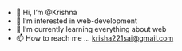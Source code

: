 - 👋 Hi, I’m @Krishna
- 👀 I’m interested in web-development
- 🌱 I’m currently learning everything about web
- 📫 How to reach me ... krisha221sai@gmail.com


<!---
Krisha221/Krisha221 is a ✨ special ✨ repository because its `README.md` (this file) appears on your GitHub profile.
You can click the Preview link to take a look at your changes.
--->
